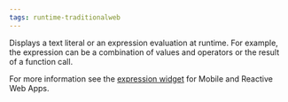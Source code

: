 ```yaml
---
tags: runtime-traditionalweb
---
```


Displays a text literal or an expression evaluation at runtime. For example, the expression can be a combination of values and operators or the result of a function call.

<div class="info" markdown="1">

For more information see the [expression widget](../../lang/auto/ServiceStudio.Plugin.NRWidgets.Expression.final.md) for Mobile and Reactive Web Apps.

</div>

